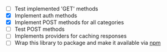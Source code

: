- [ ] Test implemented 'GET' methods
- [x] Implement auth methods
- [x] Implement POST methods for all categories
- [ ] Test POST methods
- [ ] Implements providers for caching responses
- [ ] Wrap this library to package and make it available via [npm](http://npmjs.org)